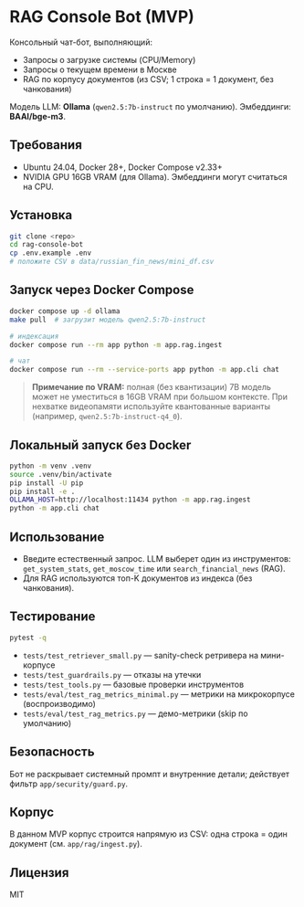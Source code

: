 # RAG Console Bot (MVP)

Консольный чат-бот, выполняющий:
- Запросы о загрузке системы (CPU/Memory)
- Запросы о текущем времени в Москве
- RAG по корпусу документов (из CSV; 1 строка = 1 документ, без чанкования)

Модель LLM: **Ollama** (`qwen2.5:7b-instruct` по умолчанию). Эмбеддинги: **BAAI/bge-m3**.

## Требования
- Ubuntu 24.04, Docker 28+, Docker Compose v2.33+
- NVIDIA GPU 16GB VRAM (для Ollama). Эмбеддинги могут считаться на CPU.

## Установка
```bash
git clone <repo>
cd rag-console-bot
cp .env.example .env
# положите CSV в data/russian_fin_news/mini_df.csv
```

## Запуск через Docker Compose
```bash
docker compose up -d ollama
make pull  # загрузит модель qwen2.5:7b-instruct

# индексация
docker compose run --rm app python -m app.rag.ingest

# чат
docker compose run --rm --service-ports app python -m app.cli chat
```

> **Примечание по VRAM:** полная (без квантизации) 7B модель может не уместиться в 16GB VRAM при большом контексте.
> При нехватке видеопамяти используйте квантованные варианты (например, `qwen2.5:7b-instruct-q4_0`).

## Локальный запуск без Docker
```bash
python -m venv .venv
source .venv/bin/activate
pip install -U pip
pip install -e .
OLLAMA_HOST=http://localhost:11434 python -m app.rag.ingest
python -m app.cli chat
```

## Использование
- Введите естественный запрос. LLM выберет один из инструментов: `get_system_stats`, `get_moscow_time` или `search_financial_news` (RAG).
- Для RAG используются топ-K документов из индекса (без чанкования).

## Тестирование
```bash
pytest -q
```
- `tests/test_retriever_small.py` — sanity-check ретривера на мини-корпусе
- `tests/test_guardrails.py` — отказы на утечки
- `tests/test_tools.py` — базовые проверки инструментов
- `tests/eval/test_rag_metrics_minimal.py` — метрики на микрокорпусе (воспроизводимо)
- `tests/eval/test_rag_metrics.py` — демо-метрики (skip по умолчанию)

## Безопасность
Бот не раскрывает системный промпт и внутренние детали; действует фильтр `app/security/guard.py`.

## Корпус
В данном MVP корпус строится напрямую из CSV: одна строка = один документ (см. `app/rag/ingest.py`).

## Лицензия
MIT
